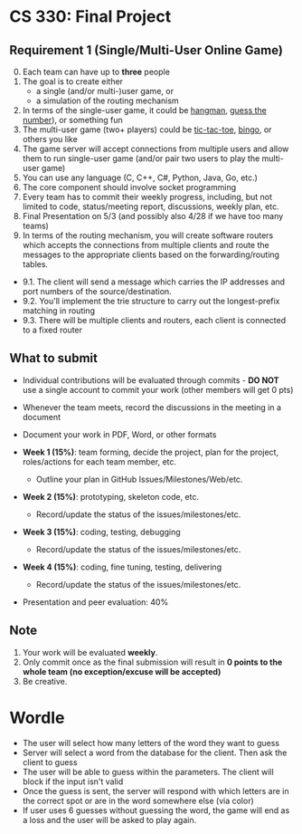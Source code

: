 # CS 330: Final Project


## Requirement 1 (Single/Multi-User Online Game)

0. Each team can have up to **three** people
1. The goal is to create either
   * a single (and/or multi-)user game, or 
   * a simulation of the routing mechanism
2. In terms of the single-user game, it could be [hangman](https://en.wikipedia.org/wiki/Hangman_(game)), [guess the number](https://www.goobix.com/games/guess-the-number/)), or something fun
3. The multi-user game (two+ players) could be [tic-tac-toe](https://playtictactoe.org/), [bingo](https://en.wikipedia.org/wiki/Bingo_(American_version)), or others you like
4. The game server will accept connections from multiple users and allow them to run single-user game (and/or pair two users to play the multi-user game)
5. You can use any language (C, C++, C#, Python, Java, Go, etc.)
6. The core component should involve socket programming
7. Every team has to commit their weekly progress, including, but not limited to code, status/meeting report, discussions, weekly plan, etc.
8. Final Presentation on 5/3 (and possibly also 4/28 if we have too many teams)
9. In terms of the routing mechanism, you will create software routers which accepts the connections from multiple clients and route the messages to the appropriate clients based on the forwarding/routing tables.
  * 9.1. The client will send a message which carries the IP addresses and port numbers of the source/destination.
  * 9.2. You'll implement the trie structure to carry out the longest-prefix matching in routing
  * 9.3. There will be multiple clients and routers, each client is connected to a fixed router

## What to submit

  * Individual contributions will be evaluated through commits - **DO NOT** use a single account to commit your work (other members will get 0 pts)
  * Whenever the team meets, record the discussions in the meeting in a document
  * Document your work in PDF, Word, or other formats

* **Week 1 (15%)**: team forming, decide the project, plan for the project, roles/actions for each team member, etc.
  * Outline your plan in GitHub Issues/Milestones/Web/etc.
* **Week 2 (15%)**: prototyping, skeleton code, etc.
  * Record/update the status of the issues/milestones/etc.
* **Week 3 (15%)**: coding, testing, debugging
  * Record/update the status of the issues/milestones/etc.
* **Week 4 (15%)**: coding, fine tuning, testing, delivering
  * Record/update the status of the issues/milestones/etc.
* Presentation and peer evaluation: 40%

## Note

1. Your work will be evaluated **weekly**.
2. Only commit once as the final submission will result in **0 points to the whole team (no exception/excuse will be accepted)**
3. Be creative.

# Wordle
  * The user will select how many letters of the word they want to guess
  * Server will select a word from the database for the client. Then ask the client to guess
  * The user will be able to guess within the parameters. The client will block if the input isn't valid
  * Once the guess is sent, the server will respond with which letters are in the correct spot or are in the word somewhere else (via color)
  * If user uses 6 guesses without guessing the word, the game will end as a loss and the user will be asked to play again.
